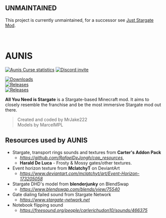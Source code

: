 ## UNMAINTAINED
This project is currently unmaintained, for a successor see [Just Stargate Mod](https://www.curseforge.com/minecraft/mc-mods/jsg).
<br><br><br>

# AUNIS

[![Aunis Curse statistics](http://cf.way2muchnoise.eu/aunis.svg)](http://minecraft.curseforge.com/projects/aunis)
[![Discord invite](https://img.shields.io/discord/595152041962373120?logo=discord&color=%235D70B3&style=flat-square)](https://discord.gg/wfba6Dcyxe)

[![Downloads](https://img.shields.io/github/downloads/MrJake222/AUNIS/total?color=%23B3451B&label=downloads%20(github)&style=flat-square)](https://github.com/MrJake222/AUNIS/releases)<br>
[![Releases](https://img.shields.io/github/v/release/MrJake222/AUNIS?color=%23B3451B&label=beta&style=flat-square)](https://github.com/MrJake222/AUNIS/releases)<br>
[![Releases](https://img.shields.io/github/v/release/MrJake222/AUNIS?color=%23B3451B&include_prereleases&label=alpha&style=flat-square)](https://github.com/MrJake222/AUNIS/releases)


**All You Need is Stargate** is a Stargate-based Minecraft mod. It aims to closely resemble the franchise and be the most immersive Stargate mod out there.

>Created and coded by MrJake222<br>
Models by MarcelMPL

## Resources used by AUNIS
* Stargate, transport rings sounds and textures from **Carter's Addon Pack**
  * *https://github.com/RafaelDeJongh/cap_resources*,
  * **Harald De Luca** - Frosty & Mossy gates/other textures.
* Event horizon texture from **MclatchyT** on DeviantArt
  * *https://www.deviantart.com/mclatchyt/art/Event-Horizon-173205058*
* Stargate DHD's model from **blenderjunky** on BlendSwap
  * *https://www.blendswap.com/blends/view/75540*
* Gate dialing failed sound from Stargate Network
  * *https://www.stargate-network.net*
* Notebook flipping sound
  * *https://freesound.org/people/carlerichudon10/sounds/466375*
